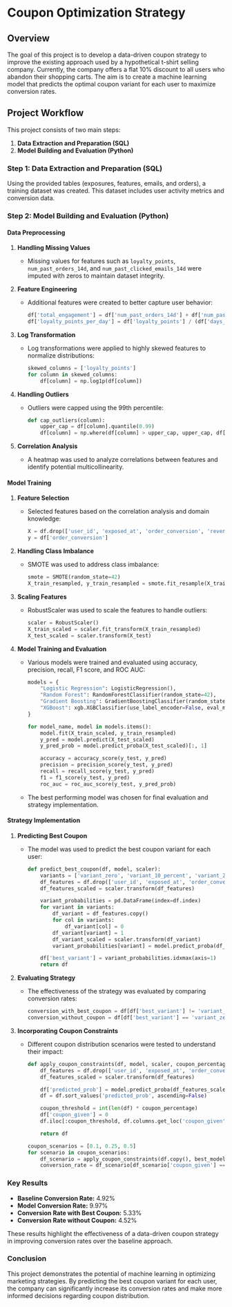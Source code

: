 # Coupon Optimization Strategy

## Overview

The goal of this project is to develop a data-driven coupon strategy to improve the existing approach used by a hypothetical t-shirt selling company. Currently, the company offers a flat 10% discount to all users who abandon their shopping carts. The aim is to create a machine learning model that predicts the optimal coupon variant for each user to maximize conversion rates.

## Project Workflow

This project consists of two main steps:

1. **Data Extraction and Preparation (SQL)**
2. **Model Building and Evaluation (Python)**

### Step 1: Data Extraction and Preparation (SQL)

Using the provided tables (exposures, features, emails, and orders), a training dataset was created. This dataset includes user activity metrics and conversion data.

### Step 2: Model Building and Evaluation (Python)

#### Data Preprocessing

1. **Handling Missing Values**
   - Missing values for features such as `loyalty_points`, `num_past_orders_14d`, and `num_past_clicked_emails_14d` were imputed with zeros to maintain dataset integrity.

2. **Feature Engineering**
   - Additional features were created to better capture user behavior:
     ```python
     df['total_engagement'] = df['num_past_orders_14d'] + df['num_past_clicked_emails_14d']
     df['loyalty_points_per_day'] = df['loyalty_points'] / (df['days_since_signup'] + 1)  # Adding 1 to avoid division by zero
     ```

3. **Log Transformation**
   - Log transformations were applied to highly skewed features to normalize distributions:
     ```python
     skewed_columns = ['loyalty_points']
     for column in skewed_columns:
         df[column] = np.log1p(df[column])
     ```

4. **Handling Outliers**
   - Outliers were capped using the 99th percentile:
     ```python
     def cap_outliers(column):
         upper_cap = df[column].quantile(0.99)
         df[column] = np.where(df[column] > upper_cap, upper_cap, df[column])
     ```

5. **Correlation Analysis**
   - A heatmap was used to analyze correlations between features and identify potential multicollinearity.

#### Model Training

1. **Feature Selection**
   - Selected features based on the correlation analysis and domain knowledge:
     ```python
     X = df.drop(['user_id', 'exposed_at', 'order_conversion', 'revenue'], axis=1)
     y = df['order_conversion']
     ```

2. **Handling Class Imbalance**
   - SMOTE was used to address class imbalance:
     ```python
     smote = SMOTE(random_state=42)
     X_train_resampled, y_train_resampled = smote.fit_resample(X_train, y_train)
     ```

3. **Scaling Features**
   - RobustScaler was used to scale the features to handle outliers:
     ```python
     scaler = RobustScaler()
     X_train_scaled = scaler.fit_transform(X_train_resampled)
     X_test_scaled = scaler.transform(X_test)
     ```

4. **Model Training and Evaluation**
   - Various models were trained and evaluated using accuracy, precision, recall, F1 score, and ROC AUC:
     ```python
     models = {
         "Logistic Regression": LogisticRegression(),
         "Random Forest": RandomForestClassifier(random_state=42),
         "Gradient Boosting": GradientBoostingClassifier(random_state=42),
         "XGBoost": xgb.XGBClassifier(use_label_encoder=False, eval_metric='logloss', random_state=42)
     }

     for model_name, model in models.items():
         model.fit(X_train_scaled, y_train_resampled)
         y_pred = model.predict(X_test_scaled)
         y_pred_prob = model.predict_proba(X_test_scaled)[:, 1]

         accuracy = accuracy_score(y_test, y_pred)
         precision = precision_score(y_test, y_pred)
         recall = recall_score(y_test, y_pred)
         f1 = f1_score(y_test, y_pred)
         roc_auc = roc_auc_score(y_test, y_pred_prob)
     ```
   - The best performing model was chosen for final evaluation and strategy implementation.

#### Strategy Implementation

1. **Predicting Best Coupon**
   - The model was used to predict the best coupon variant for each user:
     ```python
     def predict_best_coupon(df, model, scaler):
         variants = ['variant_zero', 'variant_10_percent', 'variant_20-percent']
         df_features = df.drop(['user_id', 'exposed_at', 'order_conversion', 'revenue'], axis=1)
         df_features_scaled = scaler.transform(df_features)

         variant_probabilities = pd.DataFrame(index=df.index)
         for variant in variants:
             df_variant = df_features.copy()
             for col in variants:
                 df_variant[col] = 0
             df_variant[variant] = 1
             df_variant_scaled = scaler.transform(df_variant)
             variant_probabilities[variant] = model.predict_proba(df_variant_scaled)[:, 1]

         df['best_variant'] = variant_probabilities.idxmax(axis=1)
         return df
     ```

2. **Evaluating Strategy**
   - The effectiveness of the strategy was evaluated by comparing conversion rates:
     ```python
     conversion_with_best_coupon = df[df['best_variant'] != 'variant_zero']['order_conversion'].mean()
     conversion_without_coupon = df[df['best_variant'] == 'variant_zero']['order_conversion'].mean()
     ```

3. **Incorporating Coupon Constraints**
   - Different coupon distribution scenarios were tested to understand their impact:
     ```python
     def apply_coupon_constraints(df, model, scaler, coupon_percentage):
         df_features = df.drop(['user_id', 'exposed_at', 'order_conversion', 'revenue', 'best_variant'], axis=1)
         df_features_scaled = scaler.transform(df_features)

         df['predicted_prob'] = model.predict_proba(df_features_scaled)[:, 1]
         df = df.sort_values('predicted_prob', ascending=False)

         coupon_threshold = int(len(df) * coupon_percentage)
         df['coupon_given'] = 0
         df.iloc[:coupon_threshold, df.columns.get_loc('coupon_given')] = 1

         return df

     coupon_scenarios = [0.1, 0.25, 0.5]
     for scenario in coupon_scenarios:
         df_scenario = apply_coupon_constraints(df.copy(), best_model, scaler, scenario)
         conversion_rate = df_scenario[df_scenario['coupon_given'] == 1]['order_conversion'].mean()
     ```

### Key Results

- **Baseline Conversion Rate:** 4.92%
- **Model Conversion Rate:** 9.97%
- **Conversion Rate with Best Coupon:** 5.33%
- **Conversion Rate without Coupon:** 4.52%

These results highlight the effectiveness of a data-driven coupon strategy in improving conversion rates over the baseline approach.

### Conclusion

This project demonstrates the potential of machine learning in optimizing marketing strategies. By predicting the best coupon variant for each user, the company can significantly increase its conversion rates and make more informed decisions regarding coupon distribution.


